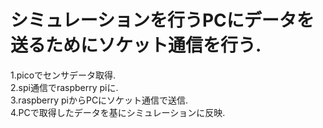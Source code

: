 # シミュレーションを行うPCにデータを送るためにソケット通信を行う.  

1.picoでセンサデータ取得.  
2.spi通信でraspberry piに.  
3.raspberry piからPCにソケット通信で送信.  
4.PCで取得したデータを基にシミュレーションに反映.  
